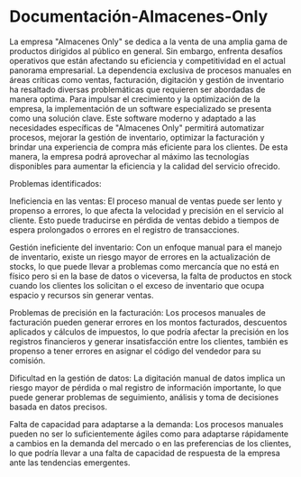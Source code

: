 # Documentación-Almacenes-Only

La empresa "Almacenes Only" se dedica a la venta de una amplia gama de productos dirigidos al público en general. Sin embargo, enfrenta desafíos operativos que están afectando su eficiencia y competitividad en el actual panorama empresarial. La dependencia exclusiva de procesos manuales en áreas críticas como ventas, facturación, digitación y gestión de inventario ha resaltado diversas problemáticas que requieren ser abordadas de manera optima. Para impulsar el crecimiento y la optimización de la empresa, la implementación de un software especializado se presenta como una solución clave. Este software moderno y adaptado a las necesidades específicas de "Almacenes Only" permitirá automatizar procesos, mejorar la gestión de inventario, optimizar la facturación y brindar una experiencia de compra más eficiente para los clientes. De esta manera, la empresa podrá aprovechar al máximo las tecnologías disponibles para aumentar la eficiencia y la calidad del servicio ofrecido.

Problemas identificados:

Ineficiencia en las ventas: El proceso manual de ventas puede ser lento y propenso a errores, lo que afecta la velocidad y precisión en el servicio al cliente. Esto puede traducirse en pérdida de ventas debido a tiempos de espera prolongados o errores en el registro de transacciones.

Gestión ineficiente del inventario: Con un enfoque manual para el manejo de inventario, existe un riesgo mayor de errores en la actualización de stocks, lo que puede llevar a problemas como mercancía que no está en físico pero si en la base de datos o viceversa, la falta de productos en stock cuando los clientes los solicitan o el exceso de inventario que ocupa espacio y recursos sin generar ventas.

Problemas de precisión en la facturación: Los procesos manuales de facturación pueden generar errores en los montos facturados, descuentos aplicados y cálculos de impuestos, lo que podría afectar la precisión en los registros financieros y generar insatisfacción entre los clientes, también es propenso a tener errores en asignar el código del vendedor para su comisión.

Dificultad en la gestión de datos: La digitación manual de datos implica un riesgo mayor de pérdida o mal registro de información importante, lo que puede generar problemas de seguimiento, análisis y toma de decisiones basada en datos precisos.

Falta de capacidad para adaptarse a la demanda: Los procesos manuales pueden no ser lo suficientemente ágiles como para adaptarse rápidamente a cambios en la demanda del mercado o en las preferencias de los clientes, lo que podría llevar a una falta de capacidad de respuesta de la empresa ante las tendencias emergentes.
